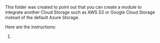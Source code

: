This folder was created to point out that you can create a module to integrate another Cloud Storage such as AWS S3 or Google Cloud Storage instead of the default Azure Storage.

Here are the instructions:

1.
